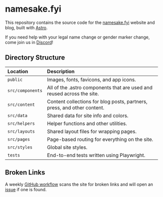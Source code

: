 # namesake.fyi

This repository contains the source code for the [namesake.fyi](https://namesake.fyi) website and blog, built with [Astro](https://astro.build).

If you need help with your legal name change or gender marker change, come join us in [Discord](https://namesake.fyi)!

## Directory Structure

| Location         | Description                                                             |
| :--------------- | :---------------------------------------------------------------------- |
| `public`         | Images, fonts, favicons, and app icons.                                 |
| `src/components` | All of the .astro components that are used and reused across the site.  |
| `src/content`    | Content collections for blog posts, partners, press, and other content. |
| `src/data`       | Shared data for site info and colors.                                   |
| `src/helpers`    | Helper functions and other utilities.                                   |
| `src/layouts`    | Shared layout files for wrapping pages.                                 |
| `src/pages`      | Page-based routing for everything on the site.                          |
| `src/styles`     | Global site styles.                                                     |
| `tests`          | End-to-end tests written using Playwright.                              |

## Broken Links

A weekly [GitHub workflow](/actions/workflows/links.yml) scans the site for broken links and will open an [issue](/issues) if one is found.
